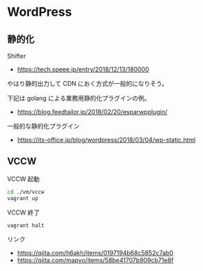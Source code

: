 # WordPress

## 静的化

Shifter

- <https://tech.speee.jp/entry/2018/12/13/180000>

やはり静的出力して CDN におく方式が一般的になりそう。

下記は golang による業務用静的化プラグインの例。

- <https://blog.feedtailor.jp/2018/02/20/esparwpplugin/>

一般的な静的化プラグイン

- <https://its-office.jp/blog/wordpress/2018/03/04/wp-static.html>

## VCCW

VCCW 起動

```bash
cd ./vm/vccw
vagrant up
```

VCCW 終了

```bash
vagrant halt
```

リンク

- <https://qiita.com/h6akh/items/0197194b68c5852c7ab0>
- <https://qiita.com/mapyo/items/58be41707b909cb71e8f>
